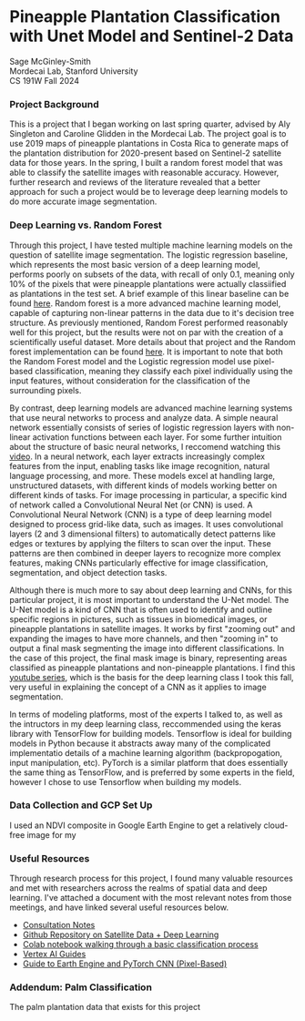 # Pineapple Plantation Classification with Unet Model and Sentinel-2 Data 
Sage McGinley-Smith \
Mordecai Lab, Stanford University\
CS 191W Fall 2024

### Project Background
This is a project that I began working on last spring quarter, advised by Aly Singleton and Caroline Glidden in the Mordecai Lab. The project goal is to use 2019 maps of pineapple plantations in Costa Rica to generate maps of the plantation distribution for 2020-present based on Sentinel-2 satellite data for those years. In the spring, I built a random forest model that was able to classify the satellite images with reasonable accuracy. However, further research and reviews of the literature revealed that a better approach for such a project would be to leverage deep learning models to do more accurate image segmentation. 

### Deep Learning vs. Random Forest 
Through this project, I have tested multiple machine learning models on the question of satellite image segmentation. The logistic regression baseline, which represents the most basic version of a deep learning model, performs poorly on subsets of the data, with recall of only 0.1, meaning only 10% of the pixels that were pineapple plantations were actually classiified as plantations in the test set. A brief example of this linear baseline can be found [here](https://colab.research.google.com/drive/15PRkwwH_VYkhsdaJLXnFg37ElMhEaYo9?usp=sharing). Random forest is a more advanced machine learning model, capable of capturing non-linear patterns in the data due to it's decision tree structure. As previously mentioned, Random Forest performed reasonably well for this project, but the results were not on par with the creation of a scientifically useful dataset. More details about that project and the Random forest implementation can be found [here](https://github.com/sagems/pineapple_classification). It is important to note that both the Random Forest model and the Logistic regression model use pixel-based classification, meaning they classify each pixel individually using the input features, without consideration for the classification of the surrounding pixels.

By contrast, deep learning models are advanced machine learning systems that use neural networks to process and analyze data. A simple neaural network essentially consists of series of logistic regression layers with non-linear activation functions between each layer. For some further intuition about the structure of basic neural networks, I reccomend watching this [video](https://www.youtube.com/watch?v=aircAruvnKk&t=1003s). In a neural network, each layer extracts increasingly complex features from the input, enabling tasks like image recognition, natural language processing, and more. These models excel at handling large, unstructured datasets, with different kinds of models working better on different kinds of tasks. For image processing in particular, a specific kind of network called a Convolutional Neural Net (or CNN) is used. A Convolutional Neural Network (CNN) is a type of deep learning model designed to process grid-like data, such as images. It uses convolutional layers (2 and 3 dimensional filters) to automatically detect patterns like edges or textures by applying the filters to scan over the input. These patterns are then combined in deeper layers to recognize more complex features, making CNNs particularly effective for image classification, segmentation, and object detection tasks. 

Although there is much more to say about deep learning and CNNs, for this particular project, it is most important to understand the U-Net model. The U-Net model is a kind of CNN that is often used to identify and outline specific regions in pictures, such as tissues in biomedical images, or pineapple plantations in satellite images. It works by first "zooming out" and expanding the images to have more channels, and then "zooming in" to output a final mask segmenting the image into different classifications. In the case of this project, the final mask image is binary, representing areas classified as pineapple plantations and non-pineapple plantations. I find this [youtube series](https://www.youtube.com/watch?v=ArPaAX_PhIs&list=PLkDaE6sCZn6Gl29AoE31iwdVwSG-KnDzF&index=1), which is the basis for the deep learning class I took this fall, very useful in explaining the concept of a CNN as it applies to image segmentation.

In terms of modeling platforms, most of the experts I talked to, as well as the intructors in my deep learning class, reccommended using the keras library with TensorFlow for building models. Tensorflow is ideal for building models in Python because it abstracts away many of the complicated implementatio details of a machine learning algorithm (backpropogation, input manipulation, etc). PyTorch is a similar platform that does essentially the same thing as TensorFlow, and is preferred by some experts in the field, however I chose to use Tensorflow when building my models. 

### Data Collection and GCP Set Up

I used an NDVI composite in Google Earth Engine to get a relatively cloud-free image for my 

### Useful Resources
Through research process for this project, I found many valuable resources and met with researchers across the realms of spatial data and deep learning. I've attached a document with the most relevant notes from those meetings, and have linked several useful resources below. 

- [Consultation Notes](https://docs.google.com/document/d/1puVxFoWywQZErhmyTF4738MD0djCUVpMdM4hhl3lGUM/edit?usp=sharing)
- [Github Repository on Satellite Data + Deep Learning](https://github.com/satellite-image-deep-learning)
- [Colab notebook walking through a basic classification process](https://colab.research.google.com/github/climatechange-ai-tutorials/aquaculture-mapping/blob/main/Aquaculture_Mapping_Detecting_and_Classifying_Aquaculture_Ponds_using_Deep_Learning.ipynb#scrollTo=rSRCNgYzUwaf)
- [Vertex AI Guides](https://developers.google.com/earth-engine/guides/ml_examples)
- [Guide to Earth Engine and PyTorch CNN (Pixel-Based)](https://colab.research.google.com/github/google/earthengine-community/blob/master/guides/linked/Earth_Engine_PyTorch_Vertex_AI.ipynb)


### Addendum: Palm Classification
The palm plantation data that exists for this project 
